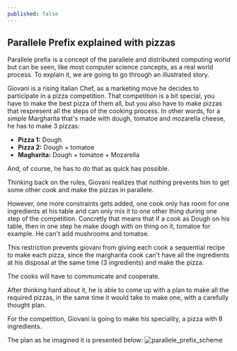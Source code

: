 ```yaml
---
published: false
---
```



## Parallele Prefix explained with pizzas

Parallele prefix is a concept of the parallele and distributed computing world but can be seen, like most computer science concepts, as a real world process. To explain it, we are going to go through an illustrated story. 

Giovani is a rising Italian Chef, as a marketing move he decides to participate in a pizza competition. That competition is a bit special, you have to make the best pizza of them all, but you also have to make pizzas that respresent all the steps of the cooking process. In other words, for a simple Margharita that's made with dough, tomatoe and mozarella cheese, he has to make 3 pizzas:

* **Pizza 1:** Dough
* **Pizza 2:** Dough + tomatoe
* **Magharita:** Dough + tomatoe + Mozarella

And, of course, he has to do that as quick has possible.

Thinking back on the rules, Giovani realizes that nothing prevents him to get some other cook and make the pizzas in parallele. 

However, one more constraints gets added, one cook only has room for one ingredients at his table and can only mix it to one other thing during one step of the competition. Concretly that means that if a cook as Dough on his table, then in one step he make dough with on thing on it, tomatoe for example. He can't add mushrooms and tomatoe.

This restriction prevents giovani from giving each cook a sequential recipe to make each pizza, since the margharita cook can't have all the ingredients at his disposal at the same time (3 ingredients) and make the pizza.

The cooks will have to communicate and cooperate.

After thinking hard about it, he is able to come up with a plan to make all the required pizzas, in the same time it would take to make one, with a carefully thought plan.

For the competition, Giovani is going to make his speciality, a pizza with 8 ingredients.

The plan as he imagined it is presented below:
![parallele_prefix_scheme](http://nicolasjoseph.com/assets/images/pizza_parallel_prefix.png)


